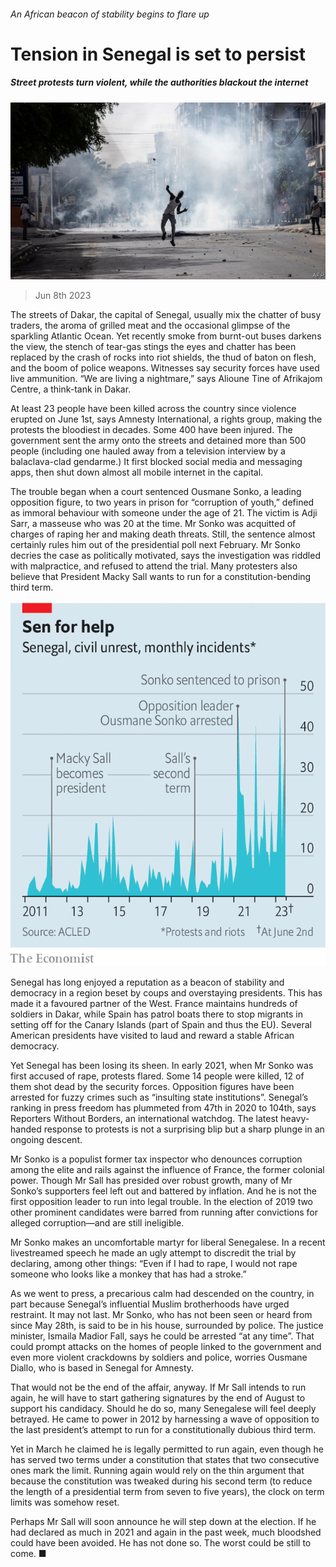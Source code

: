###### An African beacon of stability begins to flare up

# Tension in Senegal is set to persist 

##### Street protests turn violent, while the authorities blackout the internet 

![image](images/20230610_MAP501.jpg) 

> Jun 8th 2023 

The streets of Dakar, the capital of Senegal, usually mix the chatter of busy traders, the aroma of grilled meat and the occasional glimpse of the sparkling Atlantic Ocean. Yet recently smoke from burnt-out buses darkens the view, the stench of tear-gas stings the eyes and chatter has been replaced by the crash of rocks into riot shields, the thud of baton on flesh, and the boom of police weapons. Witnesses say security forces have used live ammunition. “We are living a nightmare,” says Alioune Tine of Afrikajom Centre, a think-tank in Dakar. 

At least 23 people have been killed across the country since violence erupted on June 1st, says Amnesty International, a rights group, making the protests the bloodiest in decades. Some 400 have been injured. The government sent the army onto the streets and detained more than 500 people (including one hauled away from a television interview by a balaclava-clad gendarme.) It first blocked social media and messaging apps, then shut down almost all mobile internet in the capital. 

The trouble began when a court sentenced Ousmane Sonko, a leading opposition figure, to two years in prison for “corruption of youth,” defined as immoral behaviour with someone under the age of 21. The victim is Adji Sarr, a masseuse who was 20 at the time. Mr Sonko was acquitted of charges of raping her and making death threats. Still, the sentence almost certainly rules him out of the presidential poll next February. Mr Sonko decries the case as politically motivated, says the investigation was riddled with malpractice, and refused to attend the trial. Many protesters also believe that President Macky Sall wants to run for a constitution-bending third term. 

![image](images/20230610_MAC471.png) 


Senegal has long enjoyed a reputation as a beacon of stability and democracy in a region beset by coups and overstaying presidents. This has made it a favoured partner of the West. France maintains hundreds of soldiers in Dakar, while Spain has patrol boats there to stop migrants in  setting off for the Canary Islands (part of Spain and thus the EU). Several American presidents have visited to laud and reward a stable African democracy. 

Yet Senegal has been losing its sheen. In early 2021, when Mr Sonko was first accused of rape, protests flared. Some 14 people were killed, 12 of them shot dead by the security forces. Opposition figures have been arrested for fuzzy crimes such as “insulting state institutions”. Senegal’s ranking in press freedom has plummeted from 47th in 2020 to 104th, says Reporters Without Borders, an international watchdog. The latest heavy-handed response to protests is not a surprising blip but a sharp plunge in an ongoing descent. 

Mr Sonko is a populist former tax inspector who denounces corruption among the elite and rails against the influence of France, the former colonial power. Though Mr Sall has presided over robust growth, many of Mr Sonko’s supporters feel left out and battered by inflation. And he is not the first opposition leader to run into legal trouble. In the election of 2019 two other prominent candidates were barred from running after convictions for alleged corruption—and are still ineligible. 

Mr Sonko makes an uncomfortable martyr for liberal Senegalese. In a recent livestreamed speech he made an ugly attempt to discredit the trial by declaring, among other things: “Even if I had to rape, I would not rape someone who looks like a monkey that has had a stroke.” 

As we went to press, a precarious calm had descended on the country, in part because Senegal’s influential Muslim brotherhoods have urged restraint. It may not last. Mr Sonko, who has not been seen or heard from since May 28th, is said to be in his house, surrounded by police. The justice minister, Ismaila Madior Fall, says he could be arrested “at any time”. That could prompt attacks on the homes of people linked to the government and even more violent crackdowns by soldiers and police, worries Ousmane Diallo, who is based in Senegal for Amnesty. 

That would not be the end of the affair, anyway. If Mr Sall intends to run again, he will have to start gathering signatures by the end of August to support his candidacy. Should he do so, many Senegalese will feel deeply betrayed. He came to power in 2012 by harnessing a wave of opposition to the last president’s attempt to run for a constitutionally dubious third term.

Yet in March he claimed he is legally permitted to run again, even though he has served two terms under a constitution that states that two consecutive ones mark the limit. Running again would rely on the thin argument that because the constitution was tweaked during his second term (to reduce the length of a presidential term from seven to five years), the clock on term limits was somehow reset. 

Perhaps Mr Sall will soon announce he will step down at the election. If he had declared as much in 2021 and again in the past week, much bloodshed could have been avoided. He has not done so. The worst could be still to come. ■


